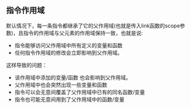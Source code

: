 ## 指令作用域

默认情况下，每一条指令都继承了它的父作用域(也就是传入link函数的scope参数)，且指令的作用域与父元素的作用域保持一致，也就是说:
  - 指令能够访问父作用域中所有定义的变量和函数
  - 任何指令作用域的修改会立即影响到父作用域。

这样导致的问题：
 - 该作用域中添加的变量/函数 也会影响到父作用域。
 - 父作用域中也会突然出现一些变量和函数
 - 指令可以会无意间覆盖了父作用域中已有的同名函数/变量
 - 指令也可能无意间用到了父作用域中的函数/变量
